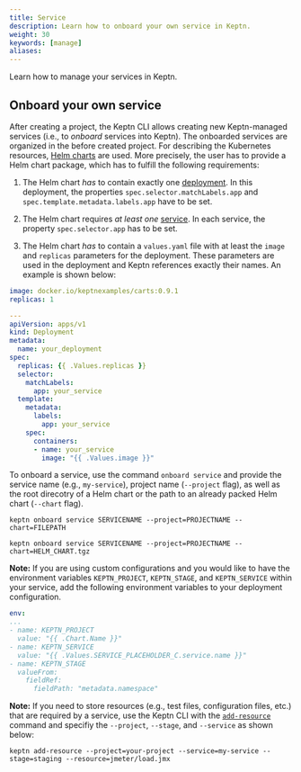 ```yaml
---
title: Service
description: Learn how to onboard your own service in Keptn.
weight: 30
keywords: [manage]
aliases:
---
```


Learn how to manage your services in Keptn.

## Onboard your own service

After creating a project, the Keptn CLI allows creating new Keptn-managed services (i.e., to *onboard* services into Keptn). The onboarded services are organized in the before created project.
For describing the Kubernetes resources, [Helm charts](https://Helm.sh/) are used. More precisely, the user has to provide a Helm chart package, which has to fulfill the following requirements:

1. The Helm chart _has_ to contain exactly one [deployment](https://kubernetes.io/docs/concepts/workloads/controllers/deployment/).
In this deployment, the properties `spec.selector.matchLabels.app` and `spec.template.metadata.labels.app` have to be set.

1. The Helm chart requires _at least one_ [service](https://kubernetes.io/docs/concepts/services-networking/service/).
In each service, the property `spec.selector.app` has to be set.

1. The Helm chart _has_ to contain a `values.yaml` file with at least the `image` and `replicas` parameters for the deployment. These parameters are used in the deployment and Keptn references exactly their names. An example is shown below:
  
  ```yaml
  image: docker.io/keptnexamples/carts:0.9.1
  replicas: 1
  ```

  ```yaml
  --- 
  apiVersion: apps/v1
  kind: Deployment
  metadata:
    name: your_deployment
  spec:
    replicas: {{ .Values.replicas }}
    selector:
      matchLabels:
        app: your_service
    template:
      metadata: 
        labels:
          app: your_service
      spec:
        containers:
        - name: your_service
          image: "{{ .Values.image }}"
  ```

<!-- Make sure that your actual service provides a `/health` endpoint at port `8080` since this is needed for the [liveness and readiness probe](https://kubernetes.io/docs/tasks/configure-pod-container/configure-liveness-readiness-probes/) of Kubernetes. -->


To onboard a service, use the command `onboard service` and provide the service name (e.g., `my-service`), project name (`--project` flag), as well as the root direcotry of a Helm chart or the path to an already packed Helm chart (`--chart` flag). 

```console
keptn onboard service SERVICENAME --project=PROJECTNAME --chart=FILEPATH
```

```console
keptn onboard service SERVICENAME --project=PROJECTNAME --chart=HELM_CHART.tgz
```

**Note:** If you are using custom configurations and you would like to have the environment variables `KEPTN_PROJECT`, `KEPTN_STAGE`, and `KEPTN_SERVICE` within your service, add the following environment variables to your deployment configuration.

```yaml
env:
...
- name: KEPTN_PROJECT
  value: "{{ .Chart.Name }}"
- name: KEPTN_SERVICE
  value: "{{ .Values.SERVICE_PLACEHOLDER_C.service.name }}"
- name: KEPTN_STAGE
  valueFrom:
    fieldRef:
      fieldPath: "metadata.namespace"
```

**Note:** If you need to store resources (e.g., test files, configuration files, etc.) that are required by a service, use the Keptn CLI with the [`add-resource`](../../reference/cli#keptn-add-resource) command and specifiy the `--project`, `--stage`, and `--service` as shown below:

```console
keptn add-resource --project=your-project --service=my-service --stage=staging --resource=jmeter/load.jmx
```

<!--
Furthermore, Keptn needs the `perfspec.json` file as well as the JMeter files. Therefore, add those resources to your onboarded service:

```console
keptn add-resource --project=your-project --service=my-service --resource=perfspec.json
```

An example of a perfspec file is shown below:

```json
{
  "spec_version": "1.0",
  "indicators": [
    {
      "id":"request_latency_seconds",
      "source":"Prometheus",
      "query":"rate(requests_latency_seconds_sum{job='carts-$ENVIRONMENT'}[$DURATION_MINUTESm])/rate(requests_latency_seconds_count{job='carts-$ENVIRONMENT'}[$DURATION_MINUTESm])",
      "grading":{
          "type":"Threshold",
          "thresholds":{
            "upperSevere":0.8
          },
          "metricScore":100
      }
    }
  ],
  "objectives": {
    "pass": 90,
    "warning": 75
  }
}
```

**TODO: explain pitometer file in more detail**

In this file, [Prometheus](https://prometheus.io) is gathering metrics on the request latency in seconds. A threshold grader is then used to evaluate if the threshold is met. A score to this single metric is assigned, as well as objectives that have to be met to consider the quality of the service satisfying.
-->
